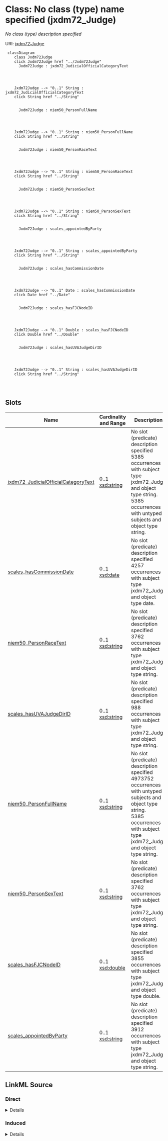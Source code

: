 

# Class: No class (type) name specified (jxdm72_Judge)


_No class (type) description specified_





URI: [jxdm72:Judge](http://release.niem.gov/niem/domains/jxdm/7.2/#Judge)






```mermaid
 classDiagram
    class Jxdm72Judge
    click Jxdm72Judge href "../Jxdm72Judge"
      Jxdm72Judge : jxdm72_JudicialOfficialCategoryText
        
          
    
    
    Jxdm72Judge --> "0..1" String : jxdm72_JudicialOfficialCategoryText
    click String href "../String"

        
      Jxdm72Judge : niem50_PersonFullName
        
          
    
    
    Jxdm72Judge --> "0..1" String : niem50_PersonFullName
    click String href "../String"

        
      Jxdm72Judge : niem50_PersonRaceText
        
          
    
    
    Jxdm72Judge --> "0..1" String : niem50_PersonRaceText
    click String href "../String"

        
      Jxdm72Judge : niem50_PersonSexText
        
          
    
    
    Jxdm72Judge --> "0..1" String : niem50_PersonSexText
    click String href "../String"

        
      Jxdm72Judge : scales_appointedByParty
        
          
    
    
    Jxdm72Judge --> "0..1" String : scales_appointedByParty
    click String href "../String"

        
      Jxdm72Judge : scales_hasCommissionDate
        
          
    
    
    Jxdm72Judge --> "0..1" Date : scales_hasCommissionDate
    click Date href "../Date"

        
      Jxdm72Judge : scales_hasFJCNodeID
        
          
    
    
    Jxdm72Judge --> "0..1" Double : scales_hasFJCNodeID
    click Double href "../Double"

        
      Jxdm72Judge : scales_hasUVAJudgeDirID
        
          
    
    
    Jxdm72Judge --> "0..1" String : scales_hasUVAJudgeDirID
    click String href "../String"

        
      
```




<!-- no inheritance hierarchy -->


## Slots

| Name | Cardinality and Range | Description | Inheritance |
| ---  | --- | --- | --- |
| [jxdm72_JudicialOfficialCategoryText](../slots/jxdm72_JudicialOfficialCategoryText.md) | 0..1 <br/> [xsd:string](http://www.w3.org/2001/XMLSchema#string) | No slot (predicate) description specified <br/> 5385 occurrences with subject type jxdm72_Judge and object type string.<br/>5385 occurrences with untyped subjects and object type string. | direct |
| [scales_hasCommissionDate](../slots/scales_hasCommissionDate.md) | 0..1 <br/> [xsd:date](http://www.w3.org/2001/XMLSchema#date) | No slot (predicate) description specified <br/> 4257 occurrences with subject type jxdm72_Judge and object type date. | direct |
| [niem50_PersonRaceText](../slots/niem50_PersonRaceText.md) | 0..1 <br/> [xsd:string](http://www.w3.org/2001/XMLSchema#string) | No slot (predicate) description specified <br/> 3762 occurrences with subject type jxdm72_Judge and object type string. | direct |
| [scales_hasUVAJudgeDirID](../slots/scales_hasUVAJudgeDirID.md) | 0..1 <br/> [xsd:string](http://www.w3.org/2001/XMLSchema#string) | No slot (predicate) description specified <br/> 988 occurrences with subject type jxdm72_Judge and object type string. | direct |
| [niem50_PersonFullName](../slots/niem50_PersonFullName.md) | 0..1 <br/> [xsd:string](http://www.w3.org/2001/XMLSchema#string) | No slot (predicate) description specified <br/> 4973752 occurrences with untyped subjects and object type string.<br/>5385 occurrences with subject type jxdm72_Judge and object type string. | direct |
| [niem50_PersonSexText](../slots/niem50_PersonSexText.md) | 0..1 <br/> [xsd:string](http://www.w3.org/2001/XMLSchema#string) | No slot (predicate) description specified <br/> 3762 occurrences with subject type jxdm72_Judge and object type string. | direct |
| [scales_hasFJCNodeID](../slots/scales_hasFJCNodeID.md) | 0..1 <br/> [xsd:double](http://www.w3.org/2001/XMLSchema#double) | No slot (predicate) description specified <br/> 3855 occurrences with subject type jxdm72_Judge and object type double. | direct |
| [scales_appointedByParty](../slots/scales_appointedByParty.md) | 0..1 <br/> [xsd:string](http://www.w3.org/2001/XMLSchema#string) | No slot (predicate) description specified <br/> 3912 occurrences with subject type jxdm72_Judge and object type string. | direct |














## LinkML Source

<!-- TODO: investigate https://stackoverflow.com/questions/37606292/how-to-create-tabbed-code-blocks-in-mkdocs-or-sphinx -->

### Direct

<details>

```yaml
name: jxdm72_Judge
conforms_to: No schema conformance document specified
description: No class (type) description specified
title: No class (type) name specified
notes:
- Class with 5385 occurrences.
from_schema: scales-kg-new
rank: 1000
slots:
- jxdm72_JudicialOfficialCategoryText
- scales_hasCommissionDate
- niem50_PersonRaceText
- scales_hasUVAJudgeDirID
- niem50_PersonFullName
- niem50_PersonSexText
- scales_hasFJCNodeID
- scales_appointedByParty
class_uri: jxdm72:Judge

```
</details>

### Induced

<details>

```yaml
name: jxdm72_Judge
conforms_to: No schema conformance document specified
description: No class (type) description specified
title: No class (type) name specified
notes:
- Class with 5385 occurrences.
from_schema: scales-kg-new
rank: 1000
attributes:
  jxdm72_JudicialOfficialCategoryText:
    name: jxdm72_JudicialOfficialCategoryText
    description: No slot (predicate) description specified
    comments:
    - 5385 occurrences with subject type jxdm72_Judge and object type string.
    - 5385 occurrences with untyped subjects and object type string.
    examples:
    - description: jxdm72_Judge → string
      object:
        example_object: Magistrate_Judge
        example_object_type: string
        example_predicate: jxdm72:JudicialOfficialCategoryText
        example_subject: scales/JudgeEntity/SJ000000
        example_subject_type: jxdm72_Judge
    - description: None → string
      object:
        example_object: Magistrate_Judge
        example_object_type: string
        example_predicate: jxdm72:JudicialOfficialCategoryText
        example_subject: http://schemas.scales-okn.org/rdf/ijp#JudgeEntity/SJ000000
        example_subject_type: None
    from_schema: scales-kg-new
    rank: 1000
    slot_uri: jxdm72:JudicialOfficialCategoryText
    alias: jxdm72_JudicialOfficialCategoryText
    owner: jxdm72_Judge
    domain_of:
    - jxdm72_Judge
    range: string
  scales_hasCommissionDate:
    name: scales_hasCommissionDate
    description: No slot (predicate) description specified
    comments:
    - 4257 occurrences with subject type jxdm72_Judge and object type date.
    examples:
    - description: jxdm72_Judge → date
      object:
        example_object: '1987-01-01'
        example_object_type: date
        example_predicate: scales:hasCommissionDate
        example_subject: scales/JudgeEntity/SJ000004
        example_subject_type: jxdm72_Judge
    from_schema: scales-kg-new
    rank: 1000
    slot_uri: scales:hasCommissionDate
    alias: scales_hasCommissionDate
    owner: jxdm72_Judge
    domain_of:
    - jxdm72_Judge
    range: date
  niem50_PersonRaceText:
    name: niem50_PersonRaceText
    description: No slot (predicate) description specified
    comments:
    - 3762 occurrences with subject type jxdm72_Judge and object type string.
    examples:
    - description: jxdm72_Judge → string
      object:
        example_object: White
        example_object_type: string
        example_predicate: niem50:PersonRaceText
        example_subject: scales/JudgeEntity/SJ000004
        example_subject_type: jxdm72_Judge
    from_schema: scales-kg-new
    rank: 1000
    slot_uri: niem50:PersonRaceText
    alias: niem50_PersonRaceText
    owner: jxdm72_Judge
    domain_of:
    - jxdm72_Judge
    range: string
  scales_hasUVAJudgeDirID:
    name: scales_hasUVAJudgeDirID
    description: No slot (predicate) description specified
    comments:
    - 988 occurrences with subject type jxdm72_Judge and object type string.
    examples:
    - description: jxdm72_Judge → string
      object:
        example_object: mag-424
        example_object_type: string
        example_predicate: scales:hasUVAJudgeDirID
        example_subject: scales/JudgeEntity/SJ000018
        example_subject_type: jxdm72_Judge
    from_schema: scales-kg-new
    rank: 1000
    slot_uri: scales:hasUVAJudgeDirID
    alias: scales_hasUVAJudgeDirID
    owner: jxdm72_Judge
    domain_of:
    - jxdm72_Judge
    range: string
  niem50_PersonFullName:
    name: niem50_PersonFullName
    description: No slot (predicate) description specified
    comments:
    - 4973752 occurrences with untyped subjects and object type string.
    - 5385 occurrences with subject type jxdm72_Judge and object type string.
    examples:
    - description: None → string
      object:
        example_object: Honorable Judge Myron H. Thompson
        example_object_type: string
        example_predicate: niem50:PersonFullName
        example_subject: scales/Agent/almd;;1:16-cr-00020_a2
        example_subject_type: None
    - description: jxdm72_Judge → string
      object:
        example_object: Cj Williams
        example_object_type: string
        example_predicate: niem50:PersonFullName
        example_subject: scales/JudgeEntity/SJ000000
        example_subject_type: jxdm72_Judge
    from_schema: scales-kg-new
    rank: 1000
    slot_uri: niem50:PersonFullName
    alias: niem50_PersonFullName
    owner: jxdm72_Judge
    domain_of:
    - jxdm72_Judge
    range: string
  niem50_PersonSexText:
    name: niem50_PersonSexText
    description: No slot (predicate) description specified
    comments:
    - 3762 occurrences with subject type jxdm72_Judge and object type string.
    examples:
    - description: jxdm72_Judge → string
      object:
        example_object: Male
        example_object_type: string
        example_predicate: niem50:PersonSexText
        example_subject: scales/JudgeEntity/SJ000004
        example_subject_type: jxdm72_Judge
    from_schema: scales-kg-new
    rank: 1000
    slot_uri: niem50:PersonSexText
    alias: niem50_PersonSexText
    owner: jxdm72_Judge
    domain_of:
    - jxdm72_Judge
    range: string
  scales_hasFJCNodeID:
    name: scales_hasFJCNodeID
    description: No slot (predicate) description specified
    comments:
    - 3855 occurrences with subject type jxdm72_Judge and object type double.
    examples:
    - description: jxdm72_Judge → double
      object:
        example_object: '1390011.0'
        example_object_type: double
        example_predicate: scales:hasFJCNodeID
        example_subject: scales/JudgeEntity/SJ000004
        example_subject_type: jxdm72_Judge
    from_schema: scales-kg-new
    rank: 1000
    slot_uri: scales:hasFJCNodeID
    alias: scales_hasFJCNodeID
    owner: jxdm72_Judge
    domain_of:
    - jxdm72_Judge
    range: double
  scales_appointedByParty:
    name: scales_appointedByParty
    description: No slot (predicate) description specified
    comments:
    - 3912 occurrences with subject type jxdm72_Judge and object type string.
    examples:
    - description: jxdm72_Judge → string
      object:
        example_object: Republican
        example_object_type: string
        example_predicate: scales:appointedByParty
        example_subject: scales/JudgeEntity/SJ000004
        example_subject_type: jxdm72_Judge
    from_schema: scales-kg-new
    rank: 1000
    slot_uri: scales:appointedByParty
    alias: scales_appointedByParty
    owner: jxdm72_Judge
    domain_of:
    - jxdm72_Judge
    range: string
class_uri: jxdm72:Judge

```
</details>